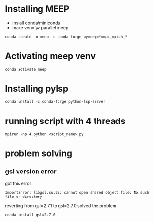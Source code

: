 # Installing MEEP 

- install conda/miniconda
- make venv \w parallel meep
```console
conda create -n meep -c conda-forge pymeep=*=mpi_mpich_*
```

# Activating meep venv 
```console 
conda activate meep
```

# Installing pylsp
```console
conda install -c conda-forge python-lsp-server
```

# running script with 4 threads
```console
mpirun -np 4 python <script_name>.py
```

# problem solving 

## gsl version error 
got this error 
```console
ImportError: libgsl.so.25: cannot open shared object file: No such file or directory                                              
```
reverting from gsl=2.7.1 to gsl=2.7.0 solved the problem
```console
conda install gsl=2.7.0
```

